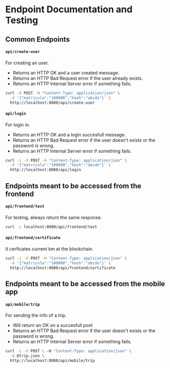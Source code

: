 # Endpoint Documentation and Testing

## Common Endpoints

#### `api/create-user`

For creating an user.

- Returns an HTTP OK and a user created message.
- Returns an HTTP Bad Request error if the user already exists.
- Returns an HTTP Internal Server error if something fails.

```sh
curl -X POST -H "Content-Type: application/json" \
  -d '{"matricula":"100000","hash":"abcde"}' \
  http://localhost:8080/api/create-user
```

#### `api/login`

For login in. 

- Returns an HTTP OK and a login succesfull message.
- Returns an HTTP Bad Request error if the user doesn't exists or the password is wrong.
- Returns an HTTP Internal Server error if something fails.

```sh
curl -i -X POST -H "Content-Type: application/json" \
  -d '{"matricula":"100000","hash":"abcde"}' \
  http://localhost:8080/api/login
```

## Endpoints meant to be accessed from the frontend

#### `api/frontend/test`

For testing, always return the same response.

```sh
curl -i localhost:8080/api/frontend/test
```

#### `api/frontend/certificate`

It cerficates current km at the blockchain.

```sh
curl -i -X POST -H "Content-Type: application/json" \
  -d '{"matricula":"100000","hash":"abcde"}' \
  http://localhost:8080/api/frontend/certificate
```

## Endpoints meant to be accessed from the mobile app

#### `api/mobile/trip`
For sending the info of a trip.

- Will return an OK on a succesfull post
- Returns an HTTP Bad Request error if the user doesn't exists or the password is wrong.
- Returns an HTTP Internal Server error if something fails.

```sh
curl -i -X POST \ -H "Content-Type: application/json" \
  -d @trip.json \
  http://localhost:8080/api/mobile/trip
```
